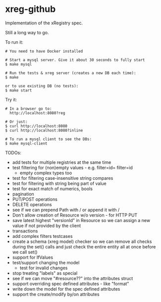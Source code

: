 # xreg-github

Implementation of the xRegistry spec.

Still a long way to go.

To run it:
```
# You need to have Docker installed

# Start a mysql server. Give it about 30 seconds to fully start
$ make mysql

# Run the tests & xreg server (creates a new DB each time):
$ make

or to use existing DB (no tests):
$ make start
```

Try it:
```
# In a browser go to:
  http://localhost:8080?reg

# Or just:
$ curl http://localhost:8080
$ curl http://localhost:8080?inline

# To run a mysql client to see the DBs:
$ make mysql-client
```

TODOs:
- add tests for multiple registries at the same time
- test filtering for (non)empty values - e.g. filter=id=  filter=id
  - empty complex types too
- test for filtering case-insensitive string compares
- test for filtering with string being part of value
- test for exact match of numerics, bools
- pagination
- PUT/POST operations
- DELETE operations
- see if we can prepend Path with / or append it with /
- Don't allow creation of Resource w/o version - for HTTP PUT
- save latest highest "versionId" in Resource so we can assign a new value
  if not provided by the client
- transactions
- add complex filters testcases
- create a schema (xreg model) checker so we can remove all checks during
  the set() calls and just check the entire entity all at once before we
  call set()
- support for IfValues
- test/support changing the model
  - test for invalid changes
- stop treating "labels" as special
- see if we can move "#resource??" into the attributes struct
- support overriding spec defined attributes - like "format"
- write down the model for the spec defined attributes
- support the create/modify by/on attributes
